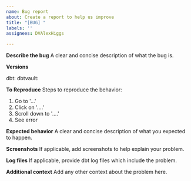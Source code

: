 ```yaml
---
name: Bug report
about: Create a report to help us improve
title: "[BUG] "
labels: ''
assignees: DVAlexHiggs

---
```


**Describe the bug**
A clear and concise description of what the bug is.

**Versions**

dbt: 
dbtvault: 

**To Reproduce**
Steps to reproduce the behavior:
1. Go to '...'
2. Click on '....'
3. Scroll down to '....'
4. See error

**Expected behavior**
A clear and concise description of what you expected to happen.

**Screenshots**
If applicable, add screenshots to help explain your problem.

**Log files**
If applicable, provide dbt log files which include the problem.

**Additional context**
Add any other context about the problem here.
